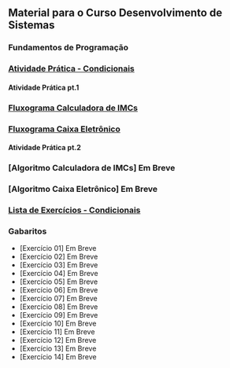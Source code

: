 
## Material para o Curso Desenvolvimento de Sistemas

### Fundamentos de Programação

### [Atividade Prática - Condicionais](https://github.com/gleisonbt/Material_Complementar_Des_Sistemas/blob/main/Trabalho_Pratico_Condicionais.pdf)

#### Atividade Prática pt.1

### [Fluxograma Calculadora de IMCs](https://github.com/gleisonbt/Material_Complementar_Des_Sistemas/blob/main/Calculadora_IMC.pdf)
### [Fluxograma Caixa Eletrônico](https://github.com/gleisonbt/Material_Complementar_Des_Sistemas/blob/main/Caixa_Eletronico.pdf)

#### Atividade Prática pt.2

### [Algoritmo Calculadora de IMCs] Em Breve
### [Algoritmo Caixa Eletrônico] Em Breve

### [Lista de Exercícios - Condicionais](https://github.com/gleisonbt/Material_Complementar_Des_Sistemas/blob/main/Lista_Exercicios_Condicional.pdf)
### Gabaritos
 - [Exercício 01] Em Breve
 - [Exercício 02] Em Breve
 - [Exercício 03] Em Breve
 - [Exercício 04] Em Breve
 - [Exercício 05] Em Breve
 - [Exercício 06] Em Breve
 - [Exercício 07] Em Breve
 - [Exercício 08] Em Breve
 - [Exercício 09] Em Breve
 - [Exercício 10] Em Breve
 - [Exercício 11] Em Breve
 - [Exercício 12] Em Breve
 - [Exercício 13] Em Breve
 - [Exercício 14] Em Breve
